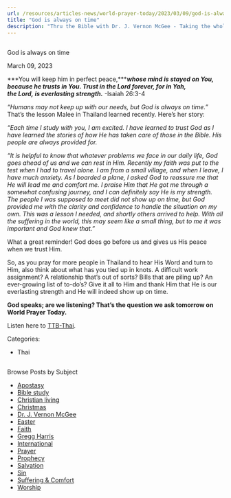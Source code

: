 ```yaml
---
url: /resources/articles-news/world-prayer-today/2023/03/09/god-is-always-on-time
title: "God is always on time"
description: "Thru the Bible with Dr. J. Vernon McGee - Taking the whole Word to the whole world"
---
```







## 
 God is always on time


March 09, 2023
![]()




***You will keep him in perfect peace,******whose mind is stayed on You, because he trusts in You. Trust in the Lord forever, for in Yah, the Lord, is everlasting strength.*** -Isaiah 26:3-4

*“Humans may not keep up with our needs, but God is always on time.”* That’s the lesson Malee in Thailand learned recently. Here’s her story:

*“Each time I study with you, I am excited. I have learned to trust God as I have learned the stories of how He has taken care of those in the Bible. His people are always provided for.*

*“It is helpful to know that whatever problems we face in our daily life, God goes ahead of us and we can rest in Him. Recently my faith was put to the test when I had to travel alone. I am from a small village, and when I leave, I have much anxiety. As I boarded a plane, I asked God to reassure me that He will lead me and comfort me. I praise Him that He got me through a somewhat confusing journey, and I can definitely say He is my strength. The people I was supposed to meet did not show up on time, but God provided me with the clarity and confidence to handle the situation on my own. This was a lesson I needed, and shortly others arrived to help. With all the suffering in the world, this may seem like a small thing, but to me it was important and God knew that.”*

What a great reminder! God does go before us and gives us His peace when we trust Him.

So, as you pray for more people in Thailand to hear His Word and turn to Him, also think about what has you tied up in knots. A difficult work assignment? A relationship that’s out of sorts? Bills that are piling up? An ever-growing list of to-do’s? Give it all to Him and thank Him that He is our everlasting strength and He will indeed show up on time.

**God speaks; are we listening? That’s the question we ask tomorrow on World Prayer Today.**

Listen here to [TTB-Thai](https://ttb.twr.org/home/day,183/language,THA).



Categories: 


* Thai









## 
 Browse Posts by Subject


* [Apostasy](/resources/articles-news/-in-tags/tags/Apostasy)
* [Bible study](/resources/articles-news/-in-tags/tags/Bible-study)
* [Christian living](/resources/articles-news/-in-tags/tags/Christian-living)
* [Christmas](/resources/articles-news/-in-tags/tags/Christmas)
* [Dr. J. Vernon McGee](/resources/articles-news/-in-tags/tags/Dr-J-Vernon-McGee)
* [Easter](/resources/articles-news/-in-tags/tags/easter)
* [Faith](/resources/articles-news/-in-tags/tags/Faith)
* [Gregg Harris](/resources/articles-news/-in-tags/tags/Gregg-Harris)
* [International](/resources/articles-news/-in-tags/tags/International)
* [Prayer](/resources/articles-news/-in-tags/tags/prayer)
* [Prophecy](/resources/articles-news/-in-tags/tags/Prophecy)
* [Salvation](/resources/articles-news/-in-tags/tags/Salvation)
* [Sin](/resources/articles-news/-in-tags/tags/sin)
* [Suffering & Comfort](/resources/articles-news/-in-tags/tags/Suffering-Comfort)
* [Worship](/resources/articles-news/-in-tags/tags/worship)






